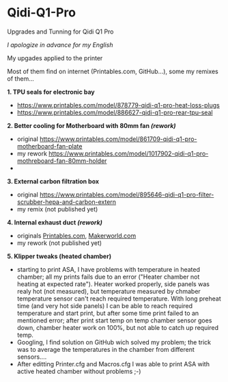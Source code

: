 # Qidi-Q1-Pro
Upgrades and Tunning for Qidi Q1 Pro

_I apologize in advance for my English_

My upgades applied to the printer

Most of them find on internet (Printables.com, GitHub...), some my remixes of them...

**1. TPU seals for electronic bay**
  - https://www.printables.com/model/878779-qidi-q1-pro-heat-loss-plugs
  - https://www.printables.com/model/886627-qidi-q1-pro-rear-tpu-seal

**2. Better cooling for Motherboard with 80mm fan _(rework)_**
  - original https://www.printables.com/model/861709-qidi-q1-pro-motherboard-fan-plate
  - my rework https://www.printables.com/model/1017902-qidi-q1-pro-mothreboard-fan-80mm-holder
  - 
**3. External carbon filtration box**
 - original https://www.printables.com/model/895646-qidi-q1-pro-filter-scrubber-hepa-and-carbon-extern
 - my remix (not published yet)

**4. Internal exhaust duct _(rework)_**
 - originals [Printables.com](https://www.printables.com/model/904764-qidi-q1-pro-internal-exhaust-duct), [Makerworld.com](https://makerworld.com/en/models/411229?fbclid=IwZXh0bgNhZW0CMTEAAR3f0M9DgXlkferK0tAFzDghmkW5zvwlpZ_0zBMjcjAj5kIBMrbzlP3vYic_aem_Yo-cguwd-8sszccZO92pzQ#profileId-313181)
 - my rework (not published yet)

**5. Klipper tweaks (heated chamber)**
 - starting to print ASA, I have problems with temperature in heated chamber; all my prints fails due to an error ("Heater chamber not heating at expected rate"). Heater worked properly, side panels was realy hot (not measured), but temperature measured by chmaber temperature sensor can't reach required temperature. With long preheat time (and very hot side panels) I can be able to reach required temperature and start print, but after some time print failed to an mentioned error; after print start temp on temp chamber sensor goes down, chamber heater work on 100%, but not able to catch up required temp.
 - Googling, I find solution on GitHub wich solved my problem; the trick was to average the temperatures in the chamber from different sensors....
 - After editting Printer.cfg and Macros.cfg I was able to print ASA with active heated chamber without problems ;-)
